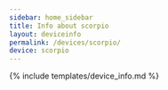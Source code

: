 ```yaml
---
sidebar: home_sidebar
title: Info about scorpio
layout: deviceinfo
permalink: /devices/scorpio/
device: scorpio
---
```

{% include templates/device_info.md %}

